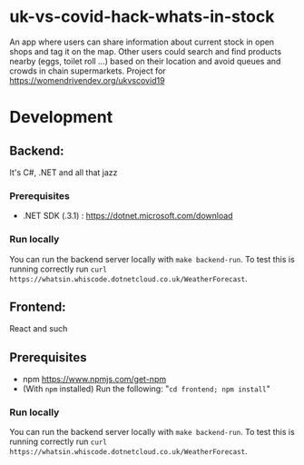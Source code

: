 # uk-vs-covid-hack-whats-in-stock
An app where users can share information about current stock in open shops and tag it on the map. Other users could search and find products nearby (eggs, toilet roll …) based on their location and avoid queues and crowds in chain supermarkets. Project for https://womendrivendev.org/ukvscovid19


# Development

## Backend:
It's C#, .NET and all that jazz

### Prerequisites
- .NET SDK (.3.1) : https://dotnet.microsoft.com/download


### Run locally
You can run the backend server locally with `make backend-run`. To test this is running correctly
run `curl https://whatsin.whiscode.dotnetcloud.co.uk/WeatherForecast`.


## Frontend:
React and such

## Prerequisites
- npm https://www.npmjs.com/get-npm
- (With `npm` installed) Run the following: "`cd frontend; npm install`"


### Run locally
You can run the backend server locally with `make backend-run`. To test this is running correctly
run `curl https://whatsin.whiscode.dotnetcloud.co.uk/WeatherForecast`.

